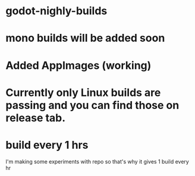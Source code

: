 # godot-nighly-builds
# mono builds will be added soon
  # Added AppImages (working)
# Currently only Linux builds are passing and you can find those on release tab.
# build every 1 hrs 
I'm making some experiments with repo so that's why it gives 1 build every hr
